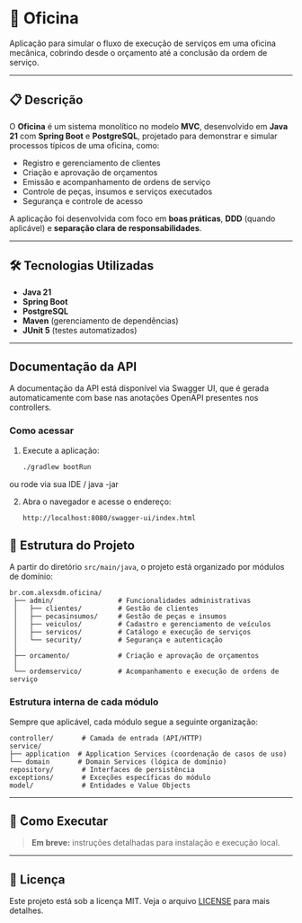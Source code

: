 # 🚗 Oficina

Aplicação para simular o fluxo de execução de serviços em uma oficina mecânica, cobrindo desde o orçamento até a conclusão da ordem de serviço.

---

## 📋 Descrição

O **Oficina** é um sistema monolítico no modelo **MVC**, desenvolvido em **Java 21** com **Spring Boot** e **PostgreSQL**, projetado para demonstrar e simular processos típicos de uma oficina, como:

- Registro e gerenciamento de clientes
- Criação e aprovação de orçamentos
- Emissão e acompanhamento de ordens de serviço
- Controle de peças, insumos e serviços executados
- Segurança e controle de acesso

A aplicação foi desenvolvida com foco em **boas práticas**, **DDD** (quando aplicável) e **separação clara de responsabilidades**.

---

## 🛠️ Tecnologias Utilizadas

- **Java 21**
- **Spring Boot**
- **PostgreSQL**
- **Maven** (gerenciamento de dependências)
- **JUnit 5** (testes automatizados)


---

## Documentação da API

A documentação da API está disponível via Swagger UI, que é gerada automaticamente com base nas anotações OpenAPI presentes nos controllers.

### Como acessar

1. Execute a aplicação:
   ```bash
   ./gradlew bootRun
   ```
ou rode via sua IDE / java -jar

2. Abra o navegador e acesse o endereço:
   ```text
   http://localhost:8080/swagger-ui/index.html
   ```


## 📂 Estrutura do Projeto

A partir do diretório `src/main/java`, o projeto está organizado por módulos de domínio:

```text
br.com.alexsdm.oficina/
 ├── admin/                # Funcionalidades administrativas
 │   ├── clientes/         # Gestão de clientes
 │   ├── pecasinsumos/     # Gestão de peças e insumos
 │   ├── veiculos/         # Cadastro e gerenciamento de veículos
 │   ├── servicos/         # Catálogo e execução de serviços
 │   └── security/         # Segurança e autenticação
 │
 ├── orcamento/            # Criação e aprovação de orçamentos
 │
 └── ordemservico/         # Acompanhamento e execução de ordens de serviço
 ```



### Estrutura interna de cada módulo

Sempre que aplicável, cada módulo segue a seguinte organização:
```text
controller/       # Camada de entrada (API/HTTP)
service/
├── application  # Application Services (coordenação de casos de uso)
└── domain       # Domain Services (lógica de domínio)
repository/       # Interfaces de persistência
exceptions/       # Exceções específicas do módulo
model/            # Entidades e Value Objects

```

---

## 🚀 Como Executar

> **Em breve:** instruções detalhadas para instalação e execução local.

---

## 📜 Licença

Este projeto está sob a licença MIT. Veja o arquivo [LICENSE](LICENSE) para mais detalhes.